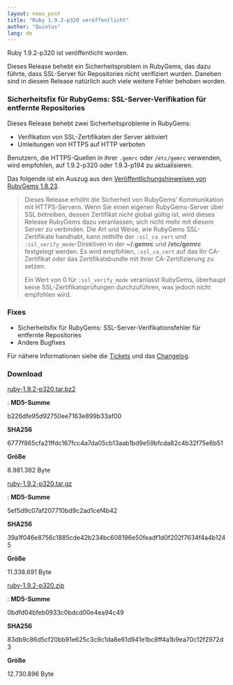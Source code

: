 ```yaml
---
layout: news_post
title: "Ruby 1.9.2-p320 veröffentlicht"
author: "Quintus"
lang: de
---
```


Ruby 1.9.2-p320 ist veröffentlicht worden.

Dieses Release behebt ein Sicherheitsproblem in RubyGems, das dazu
führte, dass SSL-Server für Repositories nicht verifiziert wurden.
Daneben sind in diesem Release natürlich auch viele weitere Fehler
behoben worden.

### Sicherheitsfix für RubyGems: SSL-Server-Verifikation für entfernte Repositories

Dieses Release behebt zwei Sicherheitsprobleme in RubyGems:

* Verifikation von SSL-Zertifikaten der Server aktiviert
* Umleitungen von HTTPS auf HTTP verboten

Benutzern, die HTTPS-Quellen in ihrer `.gemrc` oder `/etc/gemrc`
verwenden, wird empfohlen, auf 1.9.2-p320 oder 1.9.3-p194 zu
aktualisieren.

Das folgende ist ein Auszug aus den [Veröffentlichungshinweisen von
RubyGems 1.8.23][1].

> Dieses Release erhöht die Sicherheit von RubyGems’ Kommunikation mit
> HTTPS-Servern. Wenn Sie einen eigenen RubyGems-Server über SSL
> betreiben, dessen Zertifikat nicht global gültig ist, wird dieses
> Release RubyGems dazu veranlassen, sich nicht mehr mit diesem Server
> zu verbinden.
> Die Art und Weise, wie RubyGems SSL-Zertifikate handhabt, kann
> mithilfe der `:ssl_ca_cert` und `:ssl_verify_mode`-Direktiven in der
> **~/.gemrc** und **/etc/gemrc** festgelegt werden. Es wird empfohlen,
> `:ssl_ca_cert` auf das Ihr CA-Zertifikat oder das Zertifikatsbundle
> mit Ihrer CA-Zertifizierung zu setzen.
> 
> Ein Wert von 0 für `:ssl_verify_mode` veranlasst RubyGems, überhaupt
> keine SSL-Zertifikatsprüfungen durchzuführen, was jedoch nicht
> empfohlen wird.

### Fixes

* Sicherheitsfix für RubyGems: SSL-Server-Verifikationsfehler für
  entfernte Repositories
* Andere Bugfixes

Für nähere Informationen siehe die [Tickets][2] und das [Changelog][3].

### Download

[ruby-1.9.2-p320.tar.bz2][4]

: **MD5-Summe**

  b226dfe95d92750ee7163e899b33af00

  **SHA256**

  6777f865cfa21ffdc167fcc4a7da05cb13aab1bd9e59bfcda82c4b32f75e6b51

  **Größe**

  8\.981.382 Byte

[ruby-1.9.2-p320.tar.gz][5]

: **MD5-Summe**

  5ef5d9c07af207710bd9c2ad1cef4b42

  **SHA256**

  39a1f046e8756c1885cde42b234bc608196e50feadf1d0f202f7634f4a4b1245

  **Größe**

  11\.338.691 Byte

[ruby-1.9.2-p320.zip][6]

: **MD5-Summe**

  0bdfd04bfeb0933c0bdcd00e4ea94c49

  **SHA256**

  83db9c86d5cf20bb91e625c3c9c1da8e61d941e1bc8ff4a1b9ea70c12f2972d3

  **Größe**

  12\.730.896 Byte



[1]: https://github.com/rubygems/rubygems/blob/1.8/History.txt
[2]: https://bugs.ruby-lang.org/projects/ruby-192/issues?set_filter=1&amp;status_id=5
[3]: http://svn.ruby-lang.org/repos/ruby/tags/v1_9_2_320/ChangeLog
[4]: ftp://ftp.ruby-lang.org/pub/ruby/1.9/ruby-1.9.2-p320.tar.bz2
[5]: ftp://ftp.ruby-lang.org/pub/ruby/1.9/ruby-1.9.2-p320.tar.gz
[6]: ftp://ftp.ruby-lang.org/pub/ruby/1.9/ruby-1.9.2-p320.zip

